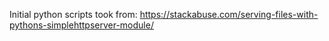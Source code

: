 Initial python scripts took from: https://stackabuse.com/serving-files-with-pythons-simplehttpserver-module/